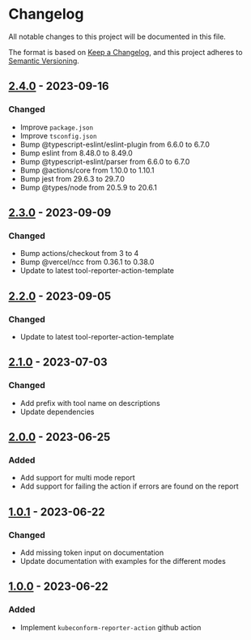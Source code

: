# Changelog

All notable changes to this project will be documented in this file.

The format is based on [Keep a Changelog](https://keepachangelog.com/en/1.0.0/),
and this project adheres to [Semantic Versioning](https://semver.org/spec/v2.0.0.html).

## [2.4.0] - 2023-09-16

### Changed

- Improve `package.json`
- Improve `tsconfig.json`
- Bump @typescript-eslint/eslint-plugin from 6.6.0 to 6.7.0
- Bump eslint from 8.48.0 to 8.49.0
- Bump @typescript-eslint/parser from 6.6.0 to 6.7.0
- Bump @actions/core from 1.10.0 to 1.10.1
- Bump jest from 29.6.3 to 29.7.0
- Bump @types/node from 20.5.9 to 20.6.1

## [2.3.0] - 2023-09-09

### Changed

- Bump actions/checkout from 3 to 4
- Bump @vercel/ncc from 0.36.1 to 0.38.0
- Update to latest tool-reporter-action-template

## [2.2.0] - 2023-09-05

### Changed

- Update to latest tool-reporter-action-template

## [2.1.0] - 2023-07-03

### Changed

- Add prefix with tool name on descriptions
- Update dependencies

## [2.0.0] - 2023-06-25

### Added

- Add support for multi mode report
- Add support for failing the action if errors are found on the report

## [1.0.1] - 2023-06-22

### Changed

- Add missing token input on documentation
- Update documentation with examples for the different modes

## [1.0.0] - 2023-06-22

### Added

- Implement `kubeconform-reporter-action` github action

[Unreleased]: https://github.com/tvcsantos/kubeconform-reporter-action/compare/v2.4.0...main
[2.4.0]: https://github.com/tvcsantos/kubeconform-reporter-action/compare/v2.3.0...v2.4.0
[2.3.0]: https://github.com/tvcsantos/kubeconform-reporter-action/compare/v2.2.0...v2.3.0
[2.2.0]: https://github.com/tvcsantos/kubeconform-reporter-action/compare/v2.1.0...v2.2.0
[2.1.0]: https://github.com/tvcsantos/kubeconform-reporter-action/compare/v2.0.0...v2.1.0
[2.0.0]: https://github.com/tvcsantos/kubeconform-reporter-action/compare/v1.0.1...v2.0.0
[1.0.1]: https://github.com/tvcsantos/kubeconform-reporter-action/compare/v1.0.0...v1.0.1
[1.0.0]: https://github.com/tvcsantos/kubeconform-reporter-action/releases/tag/v1.0.0

